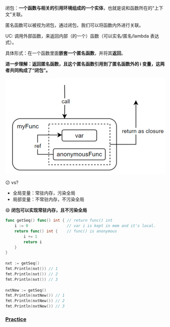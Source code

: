 闭包：**一个函数与相关的引用环境组成的一个实体**，也就是说和函数所在的“上下文”关联。

匿名函数可以被视为闭包，通过闭包，我们可以将函数内外进行关联。

UC: 调用外部函数，来返回内部（的一个）函数（可以实名/匿名/lambda 表达式）。

具体形式：在一个函数里面**嵌套一个匿名函数**，并将其**返回**。

**进一步理解：返回匿名函数，且这个匿名函数引用到了匿名函数外的 i 变量，这两者共同构成了“闭包”。**



![image-20240628111034379](./closure.assets/image-20240628111034379.png)



:confused: vs?

- 全局变量：常驻内存，污染全局
- 局部变量：不常驻内存，不污染全局

:smile: **闭包可以实现常驻内存，且不污染全局**

```go
func getSeq() func() int { // return func() int
    i := 0                 // var i is kept in mem and it's local.
    return func() int {    // func() is anonymous
		i += 1
		return i
	}
}

nxt := getSeq()
fmt.Println(nxt()) // 1
fmt.Println(nxt()) // 2
fmt.Println(nxt()) // 3

nxtNew := getSeq()
fmt.Println(nxtNew()) // 1
fmt.Println(nxtNew()) // 2
fmt.Println(nxtNew()) // 3
```

### [Practice](https://zhuanlan.zhihu.com/p/92634505)

